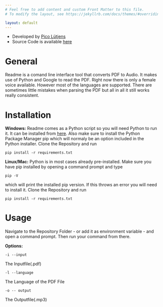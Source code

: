 ```yaml
---
# Feel free to add content and custom Front Matter to this file.
# To modify the layout, see https://jekyllrb.com/docs/themes/#overriding-theme-defaults

layout: default
---
```


- Developed by <a href="https://picoluetjens.github.io">Pico Lütjens</a>
- Source Code is available <a href="https://github.com/PicoLuetjens/readme">here</a>

# General
Readme is a comand line interface tool that converts PDF to Audio. It makes use of Python and Google to read the PDF.
Right now there is only a female voice available. However most of the languages are supported. There are sometimes little 
mistakes when parsing the PDF but all in all it still works really consistent.

# Installation
**Windows:**
Readme comes as a Python script so you will need Python to run it. It can be installed from <a href="https://www.python.org/">here</a>.
Also make sure to install the Python Package Manager pip which will normaly be an option included in the Python installer.
Clone the Repository and run
```
pip install -r requirements.txt
```

**Linux/Mac:**
Python is in most cases already pre-installed. Make sure you have pip installed by opening a command prompt and type 
```
pip -V
```
which will print the installed pip version. If this throws an error you will need to install it.
Clone the Repository and run
```
pip install -r requirements.txt
```

# Usage
Navigate to the Repository Folder - or add it as environment variable - and open a command prompt. Then run your command from there.

**Options:**
```
-i --input
```
The Inputfile(.pdf)

```
-l --language
```
The Language of the PDF File

```
-o -- output
```
The Outputfile(.mp3)